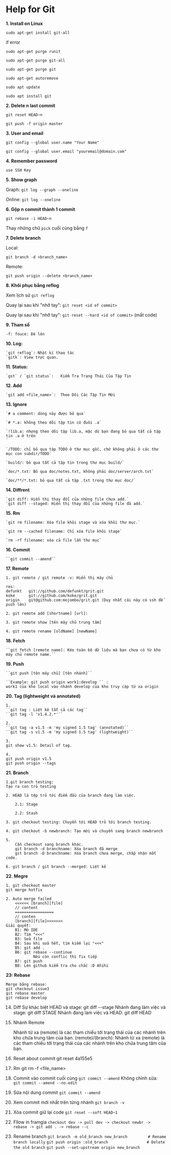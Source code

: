 Help for Git
============


**1. Install on Linux**

`sudo apt-get install git-all`

if error

`sudo apt-get purge runit`

`sudo apt-get purge git-all`

`sudo apt-get purge git`

`sudo apt-get autoremove`

`sudo apt update`

`sudo apt install git`


**2. Delete n last commit**

`git reset HEAD~n`

`git push -f origin master`


**3. User and email**

`git config --global user.name "Your Name"`

`git config --global user.email "youremail@domain.com"`


**4. Remember password**

`use SSH Key`


**5. Show graph**

Graph: `git log --graph --oneline`

Online: `git log --oneline`

**6. Gộp n commit thành 1 commit**

`git rebase -i HEAD~n`

Thay những chữ `pick` cuối cùng bằng `f`

**7. Delete branch**

Local:

`git branch -d <branch_name>`

Remote:

`git push origin --delete <branch_name>`

**8. Khôi phục bằng reflog**

Xem lịch sử `git reflog`

Quay lại sau khi "nhỡ tay": `git reset <id of commit>`

Quay lại sau khi "nhỡ tay": `git reset --hard <id of commit>` (mất code)

**9. Tham số**

	-f: fouce: Đè lên

**10. Log:**

	`git reflog`: Nhật kí thao tác
	`gitk`: View trực quan.

**11. Status:**

	`gst` / `git status`:	Kiểm Tra Trạng Thái Của Tập Tin

**12. Add**

	`git add <file_name>`:	Theo Dõi Các Tập Tin Mới


**13. Ignore**

	`# a comment: dòng này được bỏ qua`

	`# *.a: không theo dõi tập tin có đuôi .a`

	`!lib.a: nhưng theo dõi tập lib.a, mặc dù bạn đang bỏ qua tất cả tập tin .a ở trên
	`

	`/TODO: chỉ bỏ qua tập TODO ở thư mục gốc, chứ không phải ở các thư mục con subdir/TODO`

	`build/: bỏ qua tất cả tập tin trong thư mục build/`

	`doc/*.txt: Bỏ qua doc/notes.txt, không phải doc/server/arch.txt`

	`doc/**/*.txt: bỏ qua tất cả tập .txt trong thư mục doc/`


**14. Diffrent**

	`git diff: Hiển thị thay đổi của những file chưa add.`
	`git diff --staged: Hiển thị thay đổi của những file đã add.`

**15. Rm**

	`git rm filename: Xóa file khỏi stage và xóa khỏi thư mục.`

	`git rm --cached filename: Chỉ xóa file khỏi stage`

	`rm -rf filename: xóa cả file lẫn thư mục`

**16. Commit**

	``git commit --amend``

**17. Remote**

	1. git remote / git remote -v: Hiển thị máy chủ

	res:
	defunkt   git://github.com/defunkt/grit.git
	koke      git://github.com/koke/grit.git
	origin    git@github.com:mojombo/grit.git (Duy nhất cái này có ssh để push lên)

	2. git remote add [shortname] [url]:

	3. git remote show [tên máy chủ trung tâm]

	4. git remote rename [oldName] [newName]


**18. Fetch**

	``git fetch [remote name]: Kéo toàn bộ dữ liệu mà bạn chưa có từ kho máy chủ remote name.``

**19. Push**

	``git push [tên máy chủ] [tên nhánh]``

	``Example: git push origin work1:develop `` :
	work1 của kho local vào nhánh develop của kho truy cập từ xa origin


**20. Tag (lightweight và annotated)**

	1.
	``git tag : Liệt kê tất cả các tag``
	``git tag -l 'v1.4.2.*'``

	2.
	``git tag -a v1.5 -m 'my signed 1.5 tag' (annotated)``
	``git tag -s v1.5 -m 'my signed 1.5 tag' (lightweight)``

	3.
	git show v1.5: Detail of tag.

	4.
	git push origin v1.5
	git push origin --tags



**21. Branch**

	1.git branch testing:
	Tạo ra con trỏ testing

	2. HEAD là tệp trỏ tới điểm đầu của branch đang làm việc.

		2.1: Stage

		2.2: Stash

	3. git checkout testing: Chuyển tới HEAD trỏ tới branch testing.

	4. git checkout -b newbranch: Tạo mới và chuyển sang branch newbranch

	5.
		Cần checkout sang branch khác.
		git branch -d branchname: Xóa branch đã merge
		git branch -D branchname: Xóa branch chưa merge, chấp nhận mất code.

	6. git branch / git branch --merged: Liệt kê


**22. Megre**

	1. git checkout master
	git merge hotfix

	2. Auto merge failed
		<<<<<< [branch][file]
		// content
		=================
		// conten
		[branch][file]>>>>>>>
	Giải quyết:
		B1: Mở IDE
		B2: Tìm "<<<"
		B3: Sửa file
		B4: Sau khi sửa hết, tìm kiếm lại "<<<"
		B5: git add .
		B6: git rebase --continue
				Nếu còn conflic thì fix tiếp
		B7: git push
		B8: Lên github kiểm tra cho chắc :D Ahihi

**23: Rebase**

	Merge bằng rebase:
	git checkout issue3
	git rebase master
	git rebase develop

14. Diff
	Sự khác biệt
	HEAD và stage: git diff --stage
	Nhánh đang làm việc và stage: git diff STAGE
	Nhánh đang làm việc và HEAD: git diff HEAD

14. Nhánh Remote

	Nhánh từ xa (remote) là các tham chiếu tới trạng thái của các nhánh trên kho chứa trung tâm của bạn.
	(remote)/(branch): Nhánh từ xa (remote) là các tham chiếu tới trạng thái của các nhánh trên kho chứa trung tâm của bạn.

15.	Reset about commit
	git reset 4a155e5

16.	Rm
	git rm -f <file_name>

17. Commit vào commit cuối cùng
	` git commit --amend `
	Không chỉnh sửa:  ` git commit --amend --no-edit`

18. Sửa nội dung commit
	` git commit --amend `

19. Xem commit mới nhất trên từng nhánh
	`git branch -v`

20. Xóa commit giữ lại code
	`git reset --soft HEAD~1`

21. Fllow in framgia
	`checkout dev -> pull dev -> checkout newbr -> rebase -> git add . -> rebase --c`
	
22. Rename branch
	`git branch -m old_branch new_branch         # Rename branch locally`
	`git push origin :old_branch                 # Delete the old branch`
	`git push --set-upstream origin new_branch`
